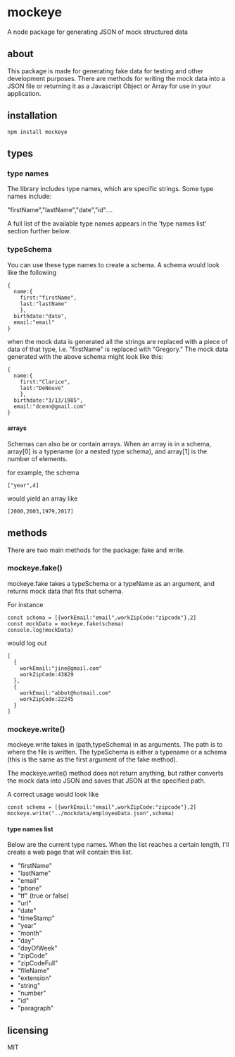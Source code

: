 # mockeye

A node package for generating JSON of mock structured data

## about

This package is made for generating fake data for testing and other development purposes. There are methods for writing the mock data into a JSON file or returning it as a Javascript Object or Array for use in your application.

## installation

```npm install mockeye```

## types

### type names

The library includes type names, which are specific strings. Some type names include:

"firstName","lastName","date","id"....

A full list of the available type names appears in the 'type names list' section further below.

### typeSchema

You can use these type names to create a schema. A schema would look like the following

```
{
  name:{
    first:"firstName",
    last:"lastName"
    },
  birthdate:"date",
  email:"email"
}
```
when the mock data is generated all the strings are replaced with a piece of data of that type, i.e. "firstName" is replaced with "Gregory." The mock data generated with
the above schema might look like this:

```
{
  name:{
    first:"Clarice",
    last:"DeNeuve"
    },
  birthdate:"3/13/1985",
  email:"dcenn@gmail.com"
}
```

#### arrays

Schemas can also be or contain arrays. When an array is in a schema, array[0] is a typename (or a nested type schema), and array[1] is the number of elements.

for example, the schema
```
["year",4]

```
would yield an array like
```
[2000,2003,1979,2017]

```

## methods

There are two main methods for the package: fake and write.

### mockeye.fake()

mockeye.fake takes a typeSchema or a typeName as an argument, and returns mock data that fits that schema.

For instance

```
const schema = [{workEmail:"email",workZipCode:"zipcode"},2]
const mockData = mockeye.fake(schema)
console.log(mockData)
```
would log out
```
[
  {
    workEmail:"jine@gmail.com"
    workZipCode:43829
  },
  {
    workEmail:"abbot@hotmail.com"
    workZipCode:22245
  }
]
```
### mockeye.write()

mockeye.write takes in (path,typeSchema) in as arguments. The path is to where the file is written. The typeSchema is either a typename or a schema (this is the same as the first argument of the fake method).

The mockeye.write() method does not return anything, but rather converts the mock data into JSON and saves that JSON at the specified path.

A correct usage would look like 
```
const schema = [{workEmail:"email",workZipCode:"zipcode"},2]
mockeye.write("../mockdata/employeeData.json",schema)
```

#### type names list

Below are the current type names. When the list reaches a certain length, I'll create a web page that will contain this list.


- "firstName"
- "lastName"
- "email"
- "phone"
- "tf" (true or false)
- "url"
- "date"
- "timeStamp"
- "year"
- "month"
- "day"
- "dayOfWeek"
- "zipCode"
- "zipCodeFull"
- "fileName"
- "extension"
- "string"
- "number"
- "id"
- "paragraph"

## licensing

MIT
